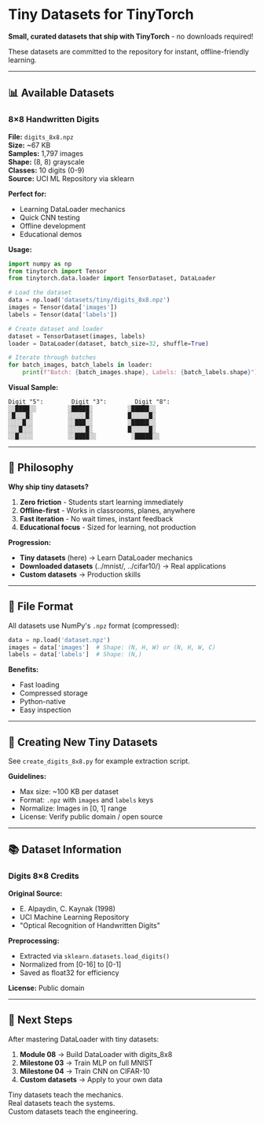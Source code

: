 # Tiny Datasets for TinyTorch

**Small, curated datasets that ship with TinyTorch** - no downloads required!

These datasets are committed to the repository for instant, offline-friendly learning.

---

## 📊 Available Datasets

### 8×8 Handwritten Digits

**File:** `digits_8x8.npz`  
**Size:** ~67 KB  
**Samples:** 1,797 images  
**Shape:** (8, 8) grayscale  
**Classes:** 10 digits (0-9)  
**Source:** UCI ML Repository via sklearn

**Perfect for:**
- Learning DataLoader mechanics
- Quick CNN testing
- Offline development
- Educational demos

**Usage:**
```python
import numpy as np
from tinytorch import Tensor
from tinytorch.data.loader import TensorDataset, DataLoader

# Load the dataset
data = np.load('datasets/tiny/digits_8x8.npz')
images = Tensor(data['images'])
labels = Tensor(data['labels'])

# Create dataset and loader
dataset = TensorDataset(images, labels)
loader = DataLoader(dataset, batch_size=32, shuffle=True)

# Iterate through batches
for batch_images, batch_labels in loader:
    print(f"Batch: {batch_images.shape}, Labels: {batch_labels.shape}")
```

**Visual Sample:**
```
Digit "5":        Digit "3":        Digit "8":
░░████░░         ░█████░          ░█████░░
░█░░░█░          ░░░░░█░          █░░░░░█░
░░░░█░░          ░░███░░          ░█████░░
░░░█░░░          ░░░░░█░          █░░░░░█░
░░█░░░░          ░░████░░          ░█████░░
```

---

## 🎯 Philosophy

**Why ship tiny datasets?**

1. **Zero friction** - Students start learning immediately
2. **Offline-first** - Works in classrooms, planes, anywhere
3. **Fast iteration** - No wait times, instant feedback
4. **Educational focus** - Sized for learning, not production

**Progression:**
- **Tiny datasets** (here) → Learn DataLoader mechanics
- **Downloaded datasets** (../mnist/, ../cifar10/) → Real applications
- **Custom datasets** → Production skills

---

## 📂 File Format

All datasets use NumPy's `.npz` format (compressed):

```python
data = np.load('dataset.npz')
images = data['images']  # Shape: (N, H, W) or (N, H, W, C)
labels = data['labels']  # Shape: (N,)
```

**Benefits:**
- Fast loading
- Compressed storage
- Python-native
- Easy inspection

---

## 🔧 Creating New Tiny Datasets

See `create_digits_8x8.py` for example extraction script.

**Guidelines:**
- Max size: ~100 KB per dataset
- Format: `.npz` with `images` and `labels` keys
- Normalize: Images in [0, 1] range
- License: Verify public domain / open source

---

## 📚 Dataset Information

### Digits 8×8 Credits

**Original Source:** 
- E. Alpaydin, C. Kaynak (1998)
- UCI Machine Learning Repository
- "Optical Recognition of Handwritten Digits"

**Preprocessing:**
- Extracted via `sklearn.datasets.load_digits()`
- Normalized from [0-16] to [0-1]
- Saved as float32 for efficiency

**License:** Public domain

---

## 🚀 Next Steps

After mastering DataLoader with tiny datasets:

1. **Module 08** → Build DataLoader with digits_8x8
2. **Milestone 03** → Train MLP on full MNIST
3. **Milestone 04** → Train CNN on CIFAR-10
4. **Custom datasets** → Apply to your own data

Tiny datasets teach the mechanics.  
Real datasets teach the systems.  
Custom datasets teach the engineering.
